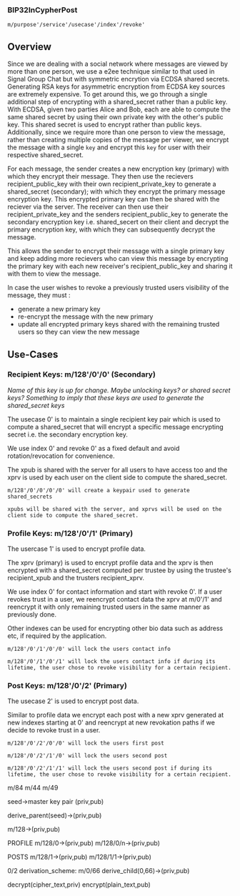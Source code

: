 ### BIP32InCypherPost

```
m/purpose'/service'/usecase'/index'/revoke'
``` 

## Overview

Since we are dealing with a social network where messages are viewed by more than one person, we use a e2ee technique similar to that used in Signal Group Chat but with symmetric encrytion via ECDSA shared secrets. Generating RSA keys for asymmetric encryption from ECDSA key sources are extremely expensive. To get around this, we go through a single additional step of encrypting with a shared_secret rather than a public key. With ECDSA, given two parties Alice and Bob, each are able to compute the same shared secret by using their own private key with the other's public key. This shared secret is used to encrypt rather than public keys. Additionally, since we require more than one person to view the message, rather than creating multiple copies of the message per viewer, we encrypt the message with a single `key` and encrypt this `key` for user with their respective shared_secret. 

For each message, the sender creates a new encryption key (primary) with which they encrypt their message. They then use the recievers recipient_public_key with their own recipient_private_key to generate a shared_secret (secondary); with which they encrypt the primary message encryption key. This encrypted primary key can then be shared with the reciever via the server. The receiver can then use their recipient_private_key and the senders recipient_public_key to generate the secondary encryption key i.e. shared_secert on their client and decrypt the primary encryption key, with which they can subsequently decrypt the message. 

This allows the sender to encrypt their message with a single primary key and keep adding more recievers who can view this message by encrypting the primary key with each new receiver's recipient_public_key and sharing it with them to view the message. 

In case the user wishes to revoke a previously trusted users visibility of the message, they must :

- generate a new primary key 
- re-encrypt the message with the new primary 
- update all encrypted primary keys shared with the remaining trusted users so they can view the new message


## Use-Cases

### Recipient Keys: m/128'/0'/0' (Secondary)

*Name of this key is up for change. Maybe unlocking keys? or shared secret keys? Something to imply that these keys are used to generate the shared_secret keys*

The usecase 0' is to maintain a single recipient key pair which is used to compute a shared_secret that will encrypt a specific message encrypting secret i.e. the secondary encryption key.

We use index 0' and revoke 0' as a fixed default and avoid rotation/revocation for convenience.

The xpub is shared with the server for all users to have access too and the xprv is used by each user on the client side to compute the shared_secret. 

```
m/128'/0'/0'/0'/0' will create a keypair used to generate shared_secrets

xpubs will be shared with the server, and xprvs will be used on the client side to compute the shared_secret.
```


### Profile Keys: m/128'/0'/1' (Primary)

The usercase 1' is used to encrypt profile data. 

The xprv (primary) is used to encrypt profile data and the xprv is then encrypted with a shared_secret computed per trustee by using the trustee's recipient_xpub and the trusters recipient_xprv.

We use index 0' for contact information and start with revoke 0'. If a user revokes trust in a user, we reencrypt contact data the xprv at m/0'/1' and reencrypt it with only remaining trusted users in the same manner as previously done. 

Other indexes can be used for encrypting other bio data such as address etc, if required by the application.

```
m/128'/0'/1'/0'/0' will lock the users contact info

m/128'/0'/1'/0'/1' will lock the users contact info if during its lifetime, the user chose to revoke visibility for a certain recipient.

```

### Post Keys: m/128'/0'/2' (Primary)

The usecase 2' is used to encrypt post data.

Similar to profile data we encrypt each post with a new xprv generated at new indexes starting at 0' and reencrypt at new revokation paths if we decide to revoke trust in a user. 

```
m/128'/0'/2'/0'/0' will lock the users first post

m/128'/0'/2'/1'/0' will lock the users second post

m/128'/0'/2'/1'/1' will lock the users second post if during its lifetime, the user chose to revoke visibility for a certain recipient.
```
m/84
m/44
m/49

seed->master key pair (priv,pub)

derive_parent(seed)->(priv,pub)

m/128->(priv,pub)

PROFILE
m/128/0->(priv,pub)
m/128/0/n->(priv,pub)

POSTS
m/128/1->(priv,pub)
m/128/1/1->(priv,pub)

0/2
derivation_scheme: m/0/66
derive_child(0,66)->(priv,pub)

decrypt(cipher_text,priv)
encrypt(plain_text,pub)